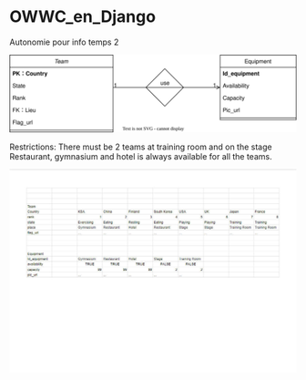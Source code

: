 # OWWC_en_Django
 Autonomie pour info temps 2

 ![Structure](OWWC_structure.drawio.svg)

 Restrictions:
 There must be 2 teams at training room and on the stage  
 Restaurant, gymnasium and hotel is always available for all the teams.

![Database](Database.jpg)
